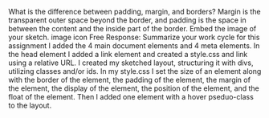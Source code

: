 What is the difference between padding, margin, and borders?
Margin is the transparent outer space beyond the border, and padding is the space in between the content and the inside part of the border.
Embed the image of your sketch. image icon
Free Response: Summarize your work cycle for this assignment
I added the 4 main document elements and 4 meta elements.
In the head element I added a link element and created a style.css and link using a relative URL. I created my sketched layout, structuring it with divs, utilizing classes and/or ids. In my style.css I set the size of an element along with the border of the element, the padding of the element, the margin of the element, the display of the  element, the position of the element, and the float of the element. Then I added one element with a hover pseduo-class to the layout.
